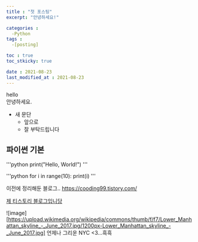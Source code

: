 ```yaml
---
title : "첫 포스팅"
excerpt: "안녕하세요!"

categories :
  -Python
tags :
  -[posting]

toc : true
toc_stkicky: true

date : 2021-08-23
last_modified_at : 2021-08-23
---
```


hello <br> 안녕하세요.

- 새 문단
  - 앞으로
  - 잘 부탁드립니다

## 파이썬 기본

'''python
print("Hello, World!")
'''

'''python
for i in range(10):
    print(i)
'''

이전에 정리해둔 블로그..
<https://cooding99.tistory.com/>

[제 티스토리 블로그입니당](https://cooding99.tistory.com/)

![image][https://upload.wikimedia.org/wikipedia/commons/thumb/f/f7/Lower_Manhattan_skyline_-_June_2017.jpg/1200px-Lower_Manhattan_skyline_-_June_2017.jpg]
언제나 그리운 NYC <3...흑흑

